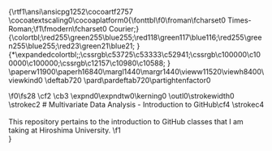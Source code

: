 {\rtf1\ansi\ansicpg1252\cocoartf2757
\cocoatextscaling0\cocoaplatform0{\fonttbl\f0\froman\fcharset0 Times-Roman;\f1\fmodern\fcharset0 Courier;}
{\colortbl;\red255\green255\blue255;\red118\green117\blue116;\red255\green255\blue255;\red23\green21\blue21;
}
{\*\expandedcolortbl;;\cssrgb\c53725\c53333\c52941;\cssrgb\c100000\c100000\c100000;\cssrgb\c12157\c10980\c10588;
}
\paperw11900\paperh16840\margl1440\margr1440\vieww11520\viewh8400\viewkind0
\deftab720
\pard\pardeftab720\partightenfactor0

\f0\fs28 \cf2 \cb3 \expnd0\expndtw0\kerning0
\outl0\strokewidth0 \strokec2 # Multivariate Data Analysis - Introduction to GitHub\cf4 \strokec4 \
\
This repository pertains to the introduction to GitHub classes that I am taking at Hiroshima University. 
\f1 \
}